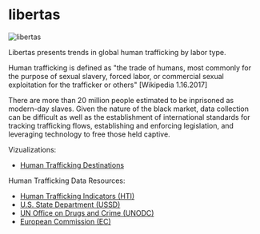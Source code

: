 # libertas
![libertas](https://cloud.githubusercontent.com/assets/19956669/23144021/96935eaa-f779-11e6-8d29-a8426c725017.png)

Libertas presents trends in global human trafficking by labor type.

Human trafficking is defined as "the trade of humans, most commonly for the purpose of sexual slavery, forced labor, or commercial sexual exploitation for the trafficker or others" [Wikipedia 1.16.2017]

There are more than 20 million people estimated to be inprisoned as modern-day slaves. Given the nature of the black market, data collection can be difficult as well as the establishment of international standards for tracking trafficking flows, establishing and enforcing legislation, and leveraging technology to free those held captive. 

Vizualizations:

* [Human Trafficking Destinations](https://siokcronin.github.io/libertas/HumanTraffickingDestinations/index.html)

Human Trafficking Data Resources: 

* [Human Trafficking Indicators (HTI)](https://humantraffickingindicators.org/)
* [U.S. State Department (USSD)](https://2001-2009.state.gov/g/tip/rls/fs/07/83371.html)
* [UN Office on Drugs and Crime (UNODC)](http://www.unodc.org/unodc/en/human-trafficking/global-report-on-trafficking-in-persons.html)
* [European Commission (EC)](https://ec.europa.eu/anti-trafficking/eu-policy/eurostat-first-eu-statistical-data-report_en)



